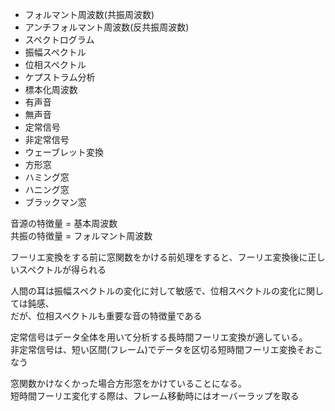 * フォルマント周波数(共振周波数)
* アンチフォルマント周波数(反共振周波数)
* スペクトログラム
* 振幅スペクトル
* 位相スペクトル
* ケプストラム分析
* 標本化周波数
* 有声音
* 無声音
* 定常信号
* 非定常信号
* ウェーブレット変換
* 方形窓
* ハミング窓
* ハニング窓
* ブラックマン窓


音源の特徴量 = 基本周波数  
共振の特徴量 = フォルマント周波数  

フーリエ変換をする前に窓関数をかける前処理をすると、フーリエ変換後に正しいスペクトルが得られる  

人間の耳は振幅スペクトルの変化に対して敏感で、位相スペクトルの変化に関しては鈍感、  
だが、位相スペクトルも重要な音の特徴量である  

定常信号はデータ全体を用いて分析する長時間フーリエ変換が適している。  
非定常信号は、短い区間(フレーム)でデータを区切る短時間フーリエ変換そおこなう  

窓関数かけなくかった場合方形窓をかけていることになる。  
短時間フーリエ変化する際は、フレーム移動時にはオーバーラップを取る  